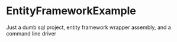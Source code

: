 # EntityFrameworkExample
Just a dumb sql project, entity framework wrapper assembly, and a command line driver
